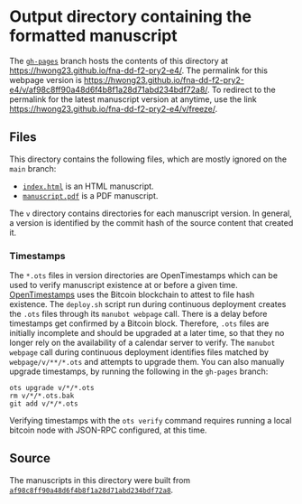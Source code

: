 # Output directory containing the formatted manuscript

The [`gh-pages`](https://github.com/hwong23/fna-dd-f2-pry2-e4/tree/gh-pages) branch hosts the contents of this directory at <https://hwong23.github.io/fna-dd-f2-pry2-e4/>.
The permalink for this webpage version is <https://hwong23.github.io/fna-dd-f2-pry2-e4/v/af98c8ff90a48d6f4b8f1a28d71abd234bdf72a8/>.
To redirect to the permalink for the latest manuscript version at anytime, use the link <https://hwong23.github.io/fna-dd-f2-pry2-e4/v/freeze/>.

## Files

This directory contains the following files, which are mostly ignored on the `main` branch:

+ [`index.html`](index.html) is an HTML manuscript.
+ [`manuscript.pdf`](manuscript.pdf) is a PDF manuscript.

The `v` directory contains directories for each manuscript version.
In general, a version is identified by the commit hash of the source content that created it.

### Timestamps

The `*.ots` files in version directories are OpenTimestamps which can be used to verify manuscript existence at or before a given time.
[OpenTimestamps](https://opentimestamps.org/) uses the Bitcoin blockchain to attest to file hash existence.
The `deploy.sh` script run during continuous deployment creates the `.ots` files through its `manubot webpage` call.
There is a delay before timestamps get confirmed by a Bitcoin block.
Therefore, `.ots` files are initially incomplete and should be upgraded at a later time, so that they no longer rely on the availability of a calendar server to verify.
The `manubot webpage` call during continuous deployment identifies files matched by `webpage/v/**/*.ots` and attempts to upgrade them.
You can also manually upgrade timestamps, by running the following in the `gh-pages` branch:

```shell
ots upgrade v/*/*.ots
rm v/*/*.ots.bak
git add v/*/*.ots
```

Verifying timestamps with the `ots verify` command requires running a local bitcoin node with JSON-RPC configured, at this time.

## Source

The manuscripts in this directory were built from
[`af98c8ff90a48d6f4b8f1a28d71abd234bdf72a8`](https://github.com/hwong23/fna-dd-f2-pry2-e4/commit/af98c8ff90a48d6f4b8f1a28d71abd234bdf72a8).
